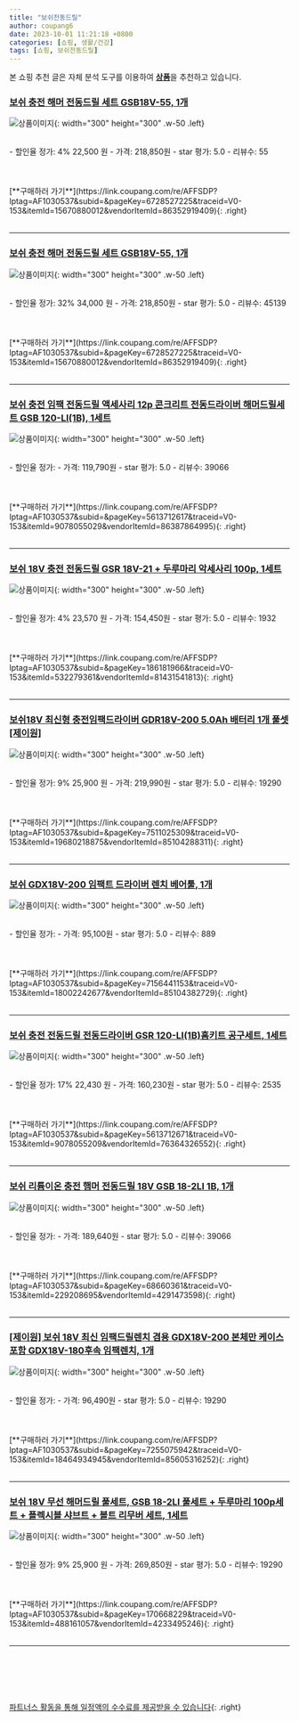 ```yaml
---
title: "보쉬전동드릴"
author: coupang6
date: 2023-10-01 11:21:18 +0800
categories: [쇼핑, 생활/건강]
tags: [쇼핑, 보쉬전동드릴]
---
```


본 쇼핑 추천 글은 자체 분석 도구를 이용하여 [**상품**](https://link.coupang.com/a/bao1ui)을 추천하고 있습니다.

### [보쉬 충전 해머 전동드릴 세트 GSB18V-55, 1개](https://link.coupang.com/re/AFFSDP?lptag=AF1030537&subid=&pageKey=6728527225&traceid=V0-153&itemId=15670880012&vendorItemId=86352919409)

![상품이미지](https://thumbnail7.coupangcdn.com/thumbnails/remote/230x230ex/image/retail/images/2023/06/22/16/0/4f1ce542-4ca2-414a-a047-c77f636b48ae.jpg){: width="300" height="300" .w-50 .left}


<br>
- 할인율 정가: 4%  22,500   원
- 가격: 218,850원
- star 평가: 5.0
- 리뷰수: 55
<br>
<br>
<br>
<br>
[**구매하러 가기**](https://link.coupang.com/re/AFFSDP?lptag=AF1030537&subid=&pageKey=6728527225&traceid=V0-153&itemId=15670880012&vendorItemId=86352919409){: .right}
<br>
<br>

---

### [보쉬 충전 해머 전동드릴 세트 GSB18V-55, 1개](https://link.coupang.com/re/AFFSDP?lptag=AF1030537&subid=&pageKey=6728527225&traceid=V0-153&itemId=15670880012&vendorItemId=86352919409)

![상품이미지](https://thumbnail7.coupangcdn.com/thumbnails/remote/230x230ex/image/retail/images/2023/06/22/16/0/4f1ce542-4ca2-414a-a047-c77f636b48ae.jpg){: width="300" height="300" .w-50 .left}


<br>
- 할인율 정가: 32%  34,000   원
- 가격: 218,850원
- star 평가: 5.0
- 리뷰수: 45139
<br>
<br>
<br>
<br>
[**구매하러 가기**](https://link.coupang.com/re/AFFSDP?lptag=AF1030537&subid=&pageKey=6728527225&traceid=V0-153&itemId=15670880012&vendorItemId=86352919409){: .right}
<br>
<br>

---

### [보쉬 충전 임팩 전동드릴 액세사리 12p 콘크리트 전동드라이버 해머드릴세트 GSB 120-LI(1B), 1세트](https://link.coupang.com/re/AFFSDP?lptag=AF1030537&subid=&pageKey=5613712617&traceid=V0-153&itemId=9078055029&vendorItemId=86387864995)

![상품이미지](https://thumbnail6.coupangcdn.com/thumbnails/remote/230x230ex/image/retail/images/2023/06/26/14/8/1530dc79-f513-4fcb-a136-760bb6ac6aba.jpg){: width="300" height="300" .w-50 .left}


<br>
- 할인율 정가: 
- 가격: 119,790원
- star 평가: 5.0
- 리뷰수: 39066
<br>
<br>
<br>
<br>
[**구매하러 가기**](https://link.coupang.com/re/AFFSDP?lptag=AF1030537&subid=&pageKey=5613712617&traceid=V0-153&itemId=9078055029&vendorItemId=86387864995){: .right}
<br>
<br>

---

### [보쉬 18V 충전 전동드릴 GSR 18V-21 + 두루마리 악세사리 100p, 1세트](https://link.coupang.com/re/AFFSDP?lptag=AF1030537&subid=&pageKey=186181966&traceid=V0-153&itemId=532279361&vendorItemId=81431541813)

![상품이미지](https://thumbnail10.coupangcdn.com/thumbnails/remote/230x230ex/image/vendor_inventory/ea61/11ab1abd96108101bb7feb7ae7f9a236e47b03dbb9d9fa825ae9e9f6bc27.jpg){: width="300" height="300" .w-50 .left}


<br>
- 할인율 정가: 4%  23,570   원
- 가격: 154,450원
- star 평가: 5.0
- 리뷰수: 1932
<br>
<br>
<br>
<br>
[**구매하러 가기**](https://link.coupang.com/re/AFFSDP?lptag=AF1030537&subid=&pageKey=186181966&traceid=V0-153&itemId=532279361&vendorItemId=81431541813){: .right}
<br>
<br>

---

### [보쉬18V 최신형 충전임팩드라이버 GDR18V-200 5.0Ah 배터리 1개 풀셋 [제이원]](https://link.coupang.com/re/AFFSDP?lptag=AF1030537&subid=&pageKey=7511025309&traceid=V0-153&itemId=19680218875&vendorItemId=85104288311)

![상품이미지](https://thumbnail7.coupangcdn.com/thumbnails/remote/230x230ex/image/vendor_inventory/7ab4/9fff5c3da87b390123028b36b36cf6d949d99ad948482b1e4d3ed66c797c.png){: width="300" height="300" .w-50 .left}


<br>
- 할인율 정가: 9%  25,900   원
- 가격: 219,990원
- star 평가: 5.0
- 리뷰수: 19290
<br>
<br>
<br>
<br>
[**구매하러 가기**](https://link.coupang.com/re/AFFSDP?lptag=AF1030537&subid=&pageKey=7511025309&traceid=V0-153&itemId=19680218875&vendorItemId=85104288311){: .right}
<br>
<br>

---

### [보쉬 GDX18V-200 임팩트 드라이버 렌치 베어툴, 1개](https://link.coupang.com/re/AFFSDP?lptag=AF1030537&subid=&pageKey=7156441153&traceid=V0-153&itemId=18002242677&vendorItemId=85104382729)

![상품이미지](https://thumbnail6.coupangcdn.com/thumbnails/remote/230x230ex/image/vendor_inventory/f7c6/609614f1e985271384804a30c6ecf7355288c85afe16c3d2f5b7596eb493.jpg){: width="300" height="300" .w-50 .left}


<br>
- 할인율 정가: 
- 가격: 95,100원
- star 평가: 5.0
- 리뷰수: 889
<br>
<br>
<br>
<br>
[**구매하러 가기**](https://link.coupang.com/re/AFFSDP?lptag=AF1030537&subid=&pageKey=7156441153&traceid=V0-153&itemId=18002242677&vendorItemId=85104382729){: .right}
<br>
<br>

---

### [보쉬 충전 전동드릴 전동드라이버 GSR 120-LI(1B)홈키트 공구세트, 1세트](https://link.coupang.com/re/AFFSDP?lptag=AF1030537&subid=&pageKey=5613712671&traceid=V0-153&itemId=9078055209&vendorItemId=76364326552)

![상품이미지](https://thumbnail9.coupangcdn.com/thumbnails/remote/230x230ex/image/retail/images/1852912692549866-32be9b7e-ac31-44d1-a2ae-60236e4fe5fb.jpg){: width="300" height="300" .w-50 .left}


<br>
- 할인율 정가: 17%  22,430   원
- 가격: 160,230원
- star 평가: 5.0
- 리뷰수: 2535
<br>
<br>
<br>
<br>
[**구매하러 가기**](https://link.coupang.com/re/AFFSDP?lptag=AF1030537&subid=&pageKey=5613712671&traceid=V0-153&itemId=9078055209&vendorItemId=76364326552){: .right}
<br>
<br>

---

### [보쉬 리튬이온 충전 햄머 전동드릴 18V GSB 18-2LI 1B, 1개](https://link.coupang.com/re/AFFSDP?lptag=AF1030537&subid=&pageKey=68660361&traceid=V0-153&itemId=229208695&vendorItemId=4291473598)

![상품이미지](https://thumbnail10.coupangcdn.com/thumbnails/remote/230x230ex/image/vendor_inventory/cb57/77052280351ad469f2f8d3574b1fee566be0beb80f9590a289387f48ccec.jpg){: width="300" height="300" .w-50 .left}


<br>
- 할인율 정가: 
- 가격: 189,640원
- star 평가: 5.0
- 리뷰수: 39066
<br>
<br>
<br>
<br>
[**구매하러 가기**](https://link.coupang.com/re/AFFSDP?lptag=AF1030537&subid=&pageKey=68660361&traceid=V0-153&itemId=229208695&vendorItemId=4291473598){: .right}
<br>
<br>

---

### [[제이원] 보쉬 18V 최신 임팩드릴렌치 겸용 GDX18V-200 본체만 케이스포함 GDX18V-180후속 임팩렌치, 1개](https://link.coupang.com/re/AFFSDP?lptag=AF1030537&subid=&pageKey=7255075942&traceid=V0-153&itemId=18464934945&vendorItemId=85605316252)

![상품이미지](https://thumbnail9.coupangcdn.com/thumbnails/remote/230x230ex/image/vendor_inventory/d24c/ffecaccb0b9378bc5309d0b69219828bbeedd95794be82cbf802934418cd.png){: width="300" height="300" .w-50 .left}


<br>
- 할인율 정가: 
- 가격: 96,490원
- star 평가: 5.0
- 리뷰수: 19290
<br>
<br>
<br>
<br>
[**구매하러 가기**](https://link.coupang.com/re/AFFSDP?lptag=AF1030537&subid=&pageKey=7255075942&traceid=V0-153&itemId=18464934945&vendorItemId=85605316252){: .right}
<br>
<br>

---

### [보쉬 18V 무선 해머드릴 풀세트, GSB 18-2LI 풀세트 + 두루마리 100p세트 + 플렉시블 샤브트 + 볼트 리무버 세트, 1세트](https://link.coupang.com/re/AFFSDP?lptag=AF1030537&subid=&pageKey=170668229&traceid=V0-153&itemId=488161057&vendorItemId=4233495246)

![상품이미지](https://thumbnail6.coupangcdn.com/thumbnails/remote/230x230ex/image/product/image/vendoritem/2019/03/15/4233495246/d33757b4-e965-4386-9284-e8a253e5059f.jpg){: width="300" height="300" .w-50 .left}


<br>
- 할인율 정가: 9%  25,900   원
- 가격: 269,850원
- star 평가: 5.0
- 리뷰수: 19290
<br>
<br>
<br>
<br>
[**구매하러 가기**](https://link.coupang.com/re/AFFSDP?lptag=AF1030537&subid=&pageKey=170668229&traceid=V0-153&itemId=488161057&vendorItemId=4233495246){: .right}
<br>
<br>

---
<br><br><br><br><br> [파트너스 활동을 통해 일정액의 수수료를 제공받을 수 있습니다](https://link.coupang.com/a/bao1ui){: .right}